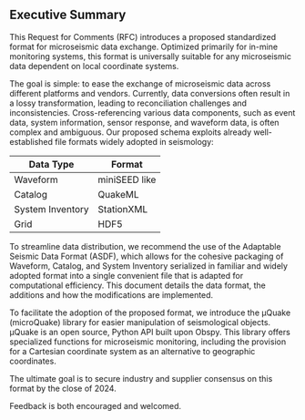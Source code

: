 
## Executive Summary

This Request for Comments (RFC) introduces a proposed standardized format for microseismic data exchange. Optimized primarily for in-mine monitoring systems, this format is universally suitable for any microseismic data dependent on local coordinate systems.

The goal is simple: to ease the exchange of microseismic data across different platforms and vendors. Currently, data conversions often result in a lossy transformation, leading to reconciliation challenges and inconsistencies. Cross-referencing various data components, such as event data, system information, sensor response, and waveform data, is often complex and ambiguous.
Our proposed schema exploits already well-established file formats widely adopted in seismology:

|Data Type        | Format     |
|-----------------|------------|
| Waveform        | miniSEED like   |
| Catalog         | QuakeML  |
| System Inventory| StationXML  |
| Grid            | HDF5        |

To streamline data distribution, we recommend the use of the Adaptable Seismic Data Format (ASDF), which allows for the cohesive packaging of Waveform, Catalog, and System Inventory serialized in familiar and widely adopted format into a single convenient file that is adapted for computational efficiency. This document details the data format, the additions and how the modifications are implemented.

To facilitate the adoption of the proposed format, we introduce the μQuake (microQuake) library for easier manipulation of seismological objects. μQuake is an open source, Python API built upon Obspy. This library offers specialized functions for microseismic monitoring, including the provision for a Cartesian coordinate system as an alternative to geographic coordinates.

The ultimate goal is to secure industry and supplier consensus on this format by the close of 2024. 

Feedback is both encouraged and welcomed.

<!--stackedit_data:
eyJoaXN0b3J5IjpbMTI3ODQyOTYzNywxODQ3ODYzMzQ0LC0yMD
YwNTE5MTQwLDE0ODE0Njc4OTFdfQ==
-->